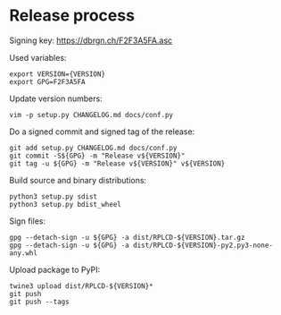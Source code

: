 # Release process

Signing key: https://dbrgn.ch/F2F3A5FA.asc

Used variables:

    export VERSION={VERSION}
    export GPG=F2F3A5FA

Update version numbers:

    vim -p setup.py CHANGELOG.md docs/conf.py

Do a signed commit and signed tag of the release:

    git add setup.py CHANGELOG.md docs/conf.py
    git commit -S${GPG} -m "Release v${VERSION}"
    git tag -u ${GPG} -m "Release v${VERSION}" v${VERSION}

Build source and binary distributions:

    python3 setup.py sdist
    python3 setup.py bdist_wheel

Sign files:

    gpg --detach-sign -u ${GPG} -a dist/RPLCD-${VERSION}.tar.gz
    gpg --detach-sign -u ${GPG} -a dist/RPLCD-${VERSION}-py2.py3-none-any.whl

Upload package to PyPI:

    twine3 upload dist/RPLCD-${VERSION}*
    git push
    git push --tags
